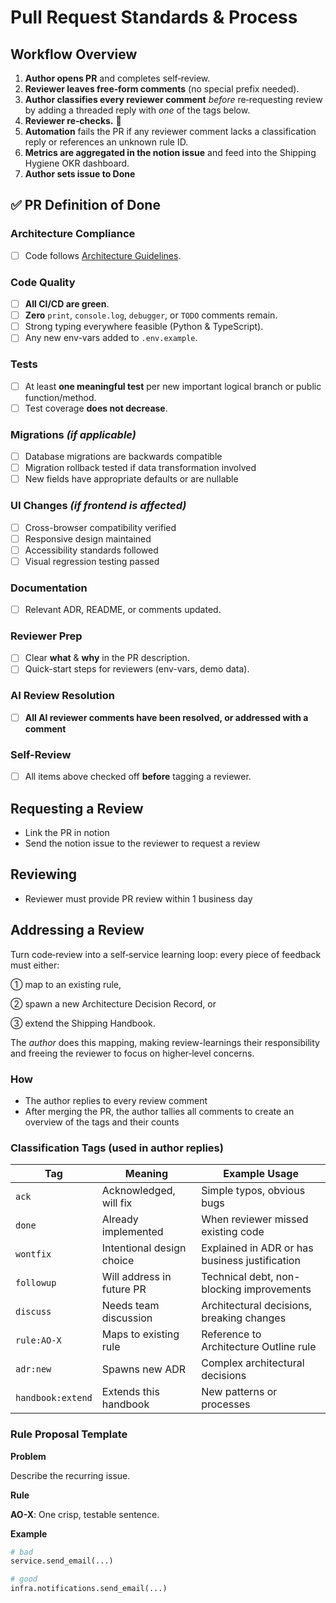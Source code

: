 # Pull Request Standards & Process

## Workflow Overview

1. **Author opens PR** and completes self‑review.
2. **Reviewer leaves free‑form comments** (no special prefix needed).
3. **Author classifies every reviewer comment** *before* re‑requesting review by adding a threaded reply with *one* of the tags below.
4. **Reviewer re‑checks.** 🔁
5. **Automation** fails the PR if any reviewer comment lacks a classification reply or references an unknown rule ID.
6. **Metrics are aggregated in the notion issue** and feed into the Shipping Hygiene OKR dashboard.
7. **Author sets issue to Done**

## ✅ PR Definition of Done

### Architecture Compliance
- [ ] Code follows [Architecture Guidelines](../architecture/guidelines.md).

### Code Quality  
- [ ] **All CI/CD are green**.
- [ ] **Zero** `print`, `console.log`, `debugger`, or `TODO` comments remain.
- [ ] Strong typing everywhere feasible (Python & TypeScript).
- [ ] Any new env-vars added to `.env.example`.

### Tests
- [ ] At least **one meaningful test** per new important logical branch or public function/method.
- [ ] Test coverage **does not decrease**.

### Migrations *(if applicable)*
- [ ] Database migrations are backwards compatible
- [ ] Migration rollback tested if data transformation involved
- [ ] New fields have appropriate defaults or are nullable

### UI Changes *(if frontend is affected)*
- [ ] Cross-browser compatibility verified
- [ ] Responsive design maintained
- [ ] Accessibility standards followed
- [ ] Visual regression testing passed

### Documentation
- [ ] Relevant ADR, README, or comments updated.

### Reviewer Prep
- [ ] Clear **what** & **why** in the PR description.
- [ ] Quick-start steps for reviewers (env-vars, demo data).

### AI Review Resolution
- [ ] **All AI reviewer comments have been resolved, or addressed with a comment**

### Self-Review
- [ ] All items above checked off **before** tagging a reviewer.

## Requesting a Review

- Link the PR in notion
- Send the notion issue to the reviewer to request a review

## Reviewing

- Reviewer must provide PR review within 1 business day

## Addressing a Review

Turn code‑review into a self‑service learning loop: every piece of feedback must either:

① map to an existing rule, 

② spawn a new Architecture Decision Record, or 

③ extend the Shipping Handbook. 

The *author* does this mapping, making review-learnings their responsibility and freeing the reviewer to focus on higher‑level concerns.

### How

- The author replies to every review comment
- After merging the PR, the author tallies all comments to create an overview of the tags and their counts

### Classification Tags (used in author replies)

| Tag | Meaning | Example Usage |
|-----|---------|---------------|
| `ack` | Acknowledged, will fix | Simple typos, obvious bugs |
| `done` | Already implemented | When reviewer missed existing code |
| `wontfix` | Intentional design choice | Explained in ADR or has business justification |
| `followup` | Will address in future PR | Technical debt, non-blocking improvements |
| `discuss` | Needs team discussion | Architectural decisions, breaking changes |
| `rule:AO-X` | Maps to existing rule | Reference to Architecture Outline rule |
| `adr:new` | Spawns new ADR | Complex architectural decisions |
| `handbook:extend` | Extends this handbook | New patterns or processes |

### Rule Proposal Template

**Problem**

Describe the recurring issue.

**Rule**

**AO-X**: One crisp, testable sentence.

**Example**

```python
# bad
service.send_email(...)

# good
infra.notifications.send_email(...)
```